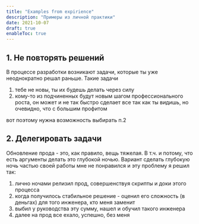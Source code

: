 ```yaml
---
title: "Examples from expirience"
description: "Примеры из личной практики"
date: 2021-10-07
draft: true
enableToc: true
---
```


## 1. Не повторять решений

В процессе разработки возникают задачи, которые ты уже неоднократно решал раньше. Такие задачи

1. тебе не новы, ты их будешь делать через силу
2. кому-то из подчиненных будут новым шагом профессионального роста, он может и не так быстро сделает все так как ты видишь, но очевидно, что с большим профитом

вот поэтому нужна возможность выбирать п.2

## 2. Делегировать задачи

Обновление прода - это, как правило, вещь тяжелая. В т.ч. и потому, что есть аргументы делать это глубокой ночью. Вариант сделать глубокую ночь частью своей работы мне не понравился и эту проблему я решил так:

1. лично ночами релизил прод, совершенствуя скрипты и доки этого процесса
2. когда получилось стабильное решение - оценил его сложность (в деньгах) для того инженера, кто меня заменит
3. выбил у руководства эту сумму, нашел и обучил такого инженера
4. далее на прод все ехало, успешно, без меня